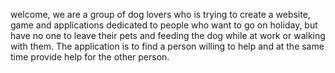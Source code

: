 welcome, we are a group of dog lovers who is trying to create a website, game and applications dedicated to people who want to go on holiday, but have no one to leave their pets and feeding the dog while at work or walking with them. The application is to find a person willing to help and at the same time provide help for the other person.
